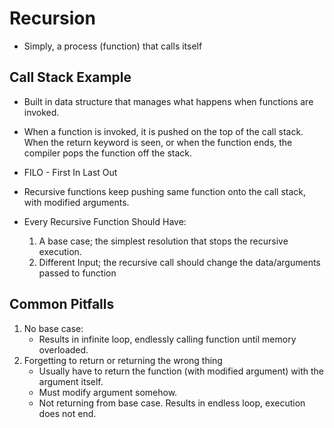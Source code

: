 # Recursion
* Simply, a process (function) that calls itself

## Call Stack Example
* Built in data structure that manages what happens when functions are invoked.
* When a function is invoked, it is pushed on the top of the call stack. When the return keyword is seen, or when the function ends, the compiler pops the function off the stack.
* FILO - First In Last Out
* Recursive functions keep pushing same function onto the call stack, with modified arguments.

* Every Recursive Function Should Have:
    1. A base case; the simplest resolution that stops the recursive execution.
    2. Different Input; the recursive call should change the data/arguments passed to function

## Common Pitfalls
1. No base case:
    * Results in infinite loop, endlessly calling function until memory overloaded.
2. Forgetting to return or returning the wrong thing
    * Usually have to return the function (with modified argument) with the argument itself.
    * Must modify argument somehow.
    * Not returning from base case. Results in endless loop, execution does not end.